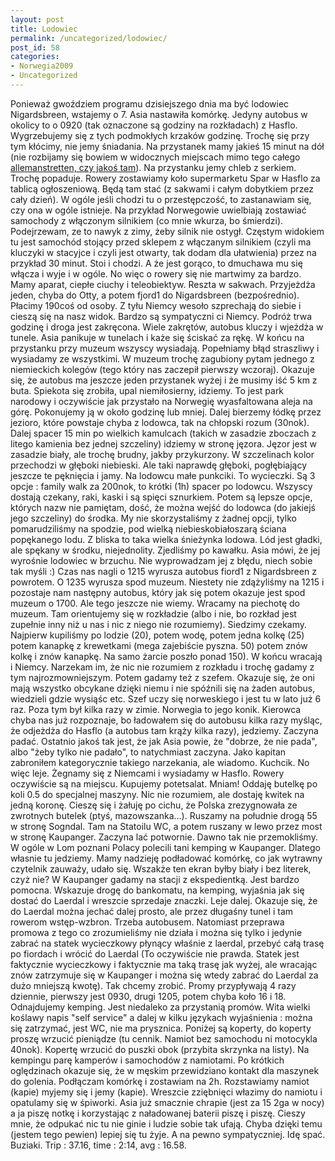 ```yaml
---
layout: post
title: Lodowiec
permalink: /uncategorized/lodowiec/
post_id: 58
categories: 
- Norwegia2009
- Uncategorized
---
```


Ponieważ gwoździem programu dzisiejszego dnia ma być lodowiec Nigardsbreen, wstajemy o 7. Asia nastawiła komórkę. Jedyny autobus w okolicy to o 0920 (tak oznaczone są godziny na rozkładach) z Hasflo. Wygrzebujemy się z tych podmokłych krzaków godzinę. Trochę się przy tym kłócimy, nie jemy śniadania. Na przystanek mamy jakieś 15 minut na dół (nie rozbijamy się bowiem w widocznych miejscach mimo tego całego 
[allemanstretten, czy jakoś tam](http://en.wikipedia.org/wiki/Allemansr%C3%A4tten)). Na przystanku jemy chleb z serkiem. Trochę popaduje. Rowery zostawiamy koło supermarketu Spar w Hasflo za tablicą ogłoszeniową. Będą tam stać (z sakwami i całym dobytkiem przez cały dzień). W ogóle jeśli chodzi tu o przestępczość, to zastanawiam się, czy ona w ogóle istnieje. Na przykład Norwegowie uwielbiają zostawiać samochody z włączonym silnikiem (co mnie wkurza, bo śmierdzi). Podejrzewam, ze to nawyk z zimy, żeby silnik nie ostygł. Częstym widokiem tu jest samochód stojący przed sklepem z włączanym silnikiem (czyli ma kluczyki w stacyjce i czyli jest otwarty, tak dodam dla ułatwienia) przez na przykład 30 minut. Stoi i chodzi. A że jest gorąco, to dmuchawa mu się włącza i wyje i w ogóle. No więc o rowery się nie martwimy za bardzo. Mamy aparat, ciepłe ciuchy i teleobiektyw. Reszta w sakwach. Przyjeżdża jeden, chyba do Otty, a potem fjord1 do Nigardsbreen (bezpośrednio). Płacimy 190coś od osoby. Z tyłu Niemcy wesoło szprechają do siebie i cieszą się na nasz widok. Bardzo są sympatyczni ci Niemcy. Podróż trwa godzinę i droga jest zakręcona. Wiele zakrętów, autobus kluczy i wjeżdża w tunele. Asia panikuje w tunelach i każe się ściskać za rękę. W końcu na przystanku przy muzeum wszyscy wysiadają. Popełniamy błąd straszliwy i wysiadamy ze wszystkimi. W muzeum trochę zagubiony pytam jednego z niemieckich kolegów (tego który nas zaczepił pierwszy wczoraj). Okazuje się, że autobus ma jeszcze jeden przystanek wyżej i że musimy iść 5 km z buta. Spiekota się zrobiła, upal niemiłosierny, idziemy. To jest park narodowy i oczywiście jak przystało na Norwegię wyasfaltowana aleja na górę. Pokonujemy ją w około godzinę lub mniej. Dalej bierzemy łódkę przez jezioro, które powstaje chyba z lodowca, tak na chłopski rozum (30nok). Dalej spacer 15 min po wielkich kamulcach (takich w zasadzie zboczach z litego kamienia bez jednej szczeliny) idziemy w stronę jęzora. Jęzor jest w zasadzie biały, ale trochę brudny, jakby przykurzony. W szczelinach kolor przechodzi w głęboki niebieski. Ale taki naprawdę głęboki, pogłębiający jeszcze te pęknięcia i jamy. Na lodowcu małe punkciki. To wycieczki. Są 3 opcje : family walk za 200nok, to krótki (1h) spacer po lodowcu. Wszyscy dostają czekany, raki, kaski i są spięci sznurkiem. Potem są lepsze opcje, których nazw nie pamiętam, dość, że można wejść do lodowca (do jakiejś jego szczeliny) do środka. My nie skorzystaliśmy z żadnej opcji, tylko pomarudziliśmy na spodzie, pod wielką niebieskobiałoszarą ściana popękanego lodu. Z bliska to taka wielka śnieżynka lodowa. Lód jest gładki, ale spękany w środku, niejednolity. Zjedliśmy po kawałku. Asia mówi, że jej wyrośnie lodowiec w brzuchu. Nie wyprowadzam jej z błędu, niech sobie tak myśli :) Czas nas nagli o 1215 wyrusza autobus fiord1 z Nigardsbreen z powrotem. O 1235 wyrusza spod muzeum. Niestety nie zdążyliśmy na 1215 i pozostaje nam następny autobus, który jak się potem okazuje jest spod muzeum o 1700. Ale tego jeszcze nie wiemy. Wracamy na piechotę do muzeum. Tam orientujemy się w rozkładzie (albo i nie, bo rozkład jest zupełnie inny niż u nas i nic z niego nie rozumiemy). Siedzimy czekamy. Najpierw kupiliśmy po lodzie (20), potem wodę, potem jedna kolkę (25) potem kanapkę z krewetkami (mega zajebiście pyszna. 50) potem znów kolkę i znów kanapkę. Na samo żarcie poszło ponad 150). W końcu wracają i Niemcy. Narzekam im, że nic nie rozumiem z rozkładu i trochę gadamy z tym najrozmowniejszym. Potem gadamy też z szefem. Okazuje się, że oni mają wszystko obcykane dzięki niemu i nie spóźnili się na żaden autobus, wiedzieli gdzie wysiąśc etc. Szef uczy się norweskiego i jest tu w lato już 6 raz. Poza tym był kilka razy w zimie. Norwegia to jego konik. Kierowca chyba nas już rozpoznaje, bo ładowałem się do autobusu kilka razy myśląc, że odjeżdża do Hasflo (a autobus tam krąży kilka razy), jedziemy. Zaczyna padać. Ostatnio jakoś tak jest, że jak Asia powie, że "dobrze, że nie pada", albo "żeby tylko nie padało", to natychmiast zaczyna. Jako kapitan zabroniłem kategorycznie takiego narzekania, ale wiadomo. Kuchcik. No więc leje. Żegnamy się z Niemcami i wysiadamy w Hasflo. Rowery oczywiście są na miejscu. Kupujemy potetsalat. Mniam! Oddaję butelkę po koli 0.5 do specjalnej maszyny. Nic nie rozumiem, ale dostaję kwitek na jedną koronę. Cieszę się i żałuję po cichu, że Polska zrezygnowała ze zwrotnych butelek (ptyś, mazowszanka...). Ruszamy na południe drogą 55 w stronę Sogndal. Tam na Statoilu WC, a potem ruszany w lewo przez most w stronę Kaupanger. Zaczyna lać potwornie. Dawno tak nie przemokliśmy. W ogóle w Lom poznani Polacy polecili tani kemping w Kaupanger. Dlatego własnie tu jedziemy. Mamy nadzieję podładować komórkę, co jak wytrawny czytelnik zauważy, udało się. Wszakże ten ekran byłby biały i bez literek, czyż nie? W Kaupanger gadamy na stacji z ekspedientką. Jest bardzo pomocna. Wskazuje drogę do bankomatu, na kemping, wyjaśnia jak się dostać do Laerdal i wreszcie sprzedaje znaczki. Leje dalej. Okazuje się, że do Laerdal można jechać dalej prosto, ale przez długaśny tunel i tam rowerom wstęp-wzbron. Trzeba autobusem. Natomiast przeprawa promowa z tego co zrozumieliśmy nie działa i można się tylko i jedynie zabrać na statek wycieczkowy płynący właśnie z laerdal, przebyć całą trasę po fiordach i wrócić do Laerdal (To oczywiście nie prawda. Statek jest faktycznie wycieczkowy i faktycznie ma taką trasę jak wyżej, ale wracając znów zatrzymuje się w Kaupanger i można się wtedy zabrać do Laerdal za dużo mniejszą kwotę). Tak chcemy zrobić. Promy przypływają 4 razy dziennie, pierwszy jest 0930, drugi 1205, potem chyba koło 16 i 18. Odnajdujemy kemping. Jest niedaleko za przystanią promów. Wita wielki koślawy napis "self service" a dalej w kilku językach wyjaśnienia : można się zatrzymać, jest WC, nie ma prysznica. Poniżej są koperty, do koperty proszę wrzucić pieniądze (tu cennik. Namiot bez samochodu ni motocykla 40nok). Kopertę wrzucić do puszki obok (przybita skrzynka na listy). Na kempingu parę kamperów i samochodów z namiotami. Po krótkich oględzinach okazuje się, że w męskim przewidziano kontakt dla maszynek do golenia. Podłączam komórkę i zostawiam na 2h. Rozstawiamy namiot (kapie) myjemy się i jemy (kapie). Wreszcie zziębnięci włazimy do namiotu i opatulamy się w śpiworki. Asia już smacznie chrapie (jest za 15 2ga w nocy) a ja piszę notkę i korzystając z naładowanej baterii piszę i piszę. Cieszy mnie, że odpukać nic tu nie ginie i ludzie sobie tak ufają. Chyba dzięki temu (jestem tego pewien) lepiej się tu żyje. A na pewno sympatyczniej. Idę spać. Buziaki. Trip : 37.16, time : 2:14, avg : 16.58.